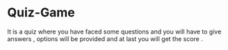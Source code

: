 # Quiz-Game
It is a quiz where you have faced some questions and you will have to give answers , options will be provided and at last you will get the score .
